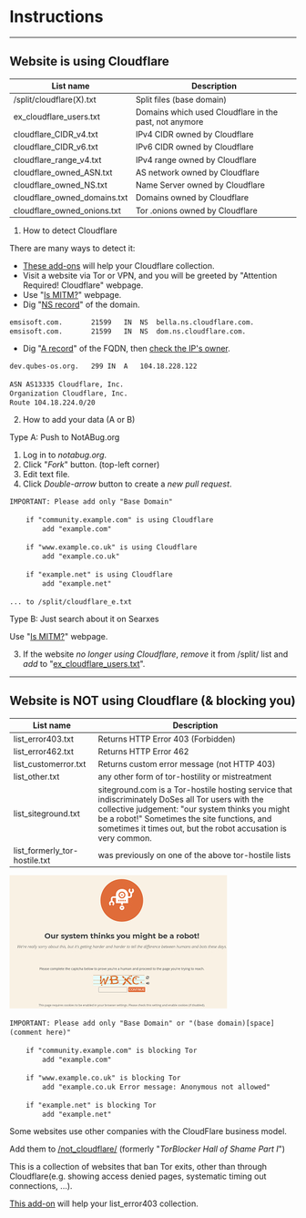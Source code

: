 # Instructions
--------------

## Website is using Cloudflare

| List name | Description |
| -------- | -------- |
| /split/cloudflare(X).txt     | Split files (base domain)     |
| ex_cloudflare_users.txt     | Domains which used Cloudflare in the past, not anymore     |
| cloudflare_CIDR_v4.txt     | IPv4 CIDR owned by Cloudflare     |
| cloudflare_CIDR_v6.txt     | IPv6 CIDR owned by Cloudflare     |
| cloudflare_range_v4.txt | IPv4 range owned by Cloudflare |
| cloudflare_owned_ASN.txt     | AS network owned by Cloudflare    |
| cloudflare_owned_NS.txt     | Name Server owned by Cloudflare    |
| cloudflare_owned_domains.txt     | Domains owned by Cloudflare     |
| cloudflare_owned_onions.txt     | Tor .onions owned by Cloudflare     |


1) How to detect Cloudflare

There are many ways to detect it:

- [These add-ons](what-to-do.md) will help your Cloudflare collection.
- Visit a website via Tor or VPN, and you will be greeted by "Attention Required! Cloudflare" webpage.
- Use "[Is MITM?](https://searxes.danwin1210.me/collab/sxes/tool_ismitm.php)" webpage.
- Dig "[NS record](https://www.digwebinterface.com/?hostnames=emsisoft.com&type=NS&ns=resolver&useresolver=8.8.4.4&nameservers=)" of the domain.

```
emsisoft.com.		21599	IN	NS	bella.ns.cloudflare.com.
emsisoft.com.		21599	IN	NS	dom.ns.cloudflare.com.
```

- Dig "[A record](https://www.digwebinterface.com/?hostnames=dev.qubes-os.org&type=A&ns=resolver&useresolver=8.8.4.4&nameservers=)" of the FQDN, then [check the IP's owner](https://ipinfo.io/104.18.228.122).

```
dev.qubes-os.org.	299	IN	A	104.18.228.122

ASN AS13335 Cloudflare, Inc.
Organization Cloudflare, Inc.
Route 104.18.224.0/20
```


2) How to add your data (A or B)

Type A: Push to NotABug.org

1. Log in to *notabug.org*.
2. Click "*Fork*" button. (top-left corner)
3. Edit text file.
4. Click *Double-arrow* button to create a *new pull request*.

```
IMPORTANT: Please add only "Base Domain"

    if "community.example.com" is using Cloudflare
        add "example.com"

    if "www.example.co.uk" is using Cloudflare
        add "example.co.uk"

    if "example.net" is using Cloudflare
        add "example.net"

... to /split/cloudflare_e.txt
```

Type B: Just search about it on Searxes

Use "[Is MITM?](https://searxes.danwin1210.me/collab/sxes/tool_ismitm.php)" webpage.


3) If the website *no longer using Cloudflare*, *remove* it from /split/ list and *add* to "[ex_cloudflare_users.txt](https://notabug.org/themusicgod1/cloudflare-tor/src/master/ex_cloudflare_users.txt)".


--------------

## Website is NOT using Cloudflare (& blocking you)

| List name | Description |
| -------- | -------- |
| list_error403.txt     | Returns HTTP Error 403 (Forbidden)     |
| list_error462.txt     | Returns HTTP Error 462     |
| list_customerror.txt     | Returns custom error message (not HTTP 403)     |
| list_other.txt     | any other form of tor-hostility or mistreatment |
| list_siteground.txt | siteground.com is a Tor-hostile hosting service that indiscriminately DoSes all Tor users with the collective judgement: "our system thinks you might be a robot!" Sometimes the site functions, and sometimes it times out, but the robot accusation is very common. |
| list_formerly_tor-hostile.txt | was previously on one of the above tor-hostile lists |

![](image/siteground.jpg)

```
IMPORTANT: Please add only "Base Domain" or "(base domain)[space](comment here)"

    if "community.example.com" is blocking Tor
        add "example.com"

    if "www.example.co.uk" is blocking Tor
        add "example.co.uk Error message: Anonymous not allowed"

    if "example.net" is blocking Tor
        add "example.net"
```

Some websites use other companies with the CloudFlare business model.

Add them to [/not_cloudflare/](not_cloudflare/) (formerly "*TorBlocker Hall of Shame Part I*")

This is a collection of websites that ban Tor exits, other than through Cloudflare(e.g. showing access denied pages, systematic timing out connections, ...).

[This add-on](https://notabug.org/themusicgod1/cloudflare-tor/src/master/not_cloudflare/whyrejectme) will help your list_error403 collection.
